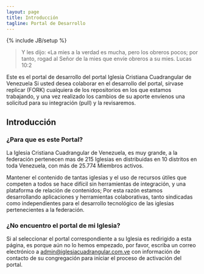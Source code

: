 ```yaml
---
layout: page
title: Introducción
tagline: Portal de Desarrollo
---
```

{% include JB/setup %}

> Y les dijo: «La mies a la verdad es mucha, pero los obreros pocos; por tanto, rogad al Señor de la mies que envíe obreros a su mies. Lucas 10:2

Este es el portal de desarrollo del portal Iglesia Cristiana Cuadrangular de Venezuela
Si usted desea colaborar en el desarrollo del portal, sírvase replicar (FORK) cualquiera de los repositorios en los que estamos trabajando, y una vez realizado los cambios de su aporte envíenos una solicitud para su integración (pull) y la revisaremos.

## Introducción

### ¿Para que es este Portal?

La Iglesia Cristiana Cuadrangular de Venezuela, es muy grande, a la federación pertenecen mas de 215 Iglesias en distribuidas en 10 distritos en toda Venezuela, con más de 25.774 Miembros activos.

Mantener el contenido de tantas iglesias y el uso de recursos útiles que competen a todos se hace difícil sin herramientas de integración, y una plataforma de relación de contenidos; Por esta razón estamos desarrollando aplicaciones y herramientas colaborativas, tanto sindicadas como independientes para el desarrollo tecnológico de las iglesias pertenecientes a la federación.

### ¿No encuentro el portal de mi Iglesia?

Si al seleccionar el portal correspondiente a su Iglesia es redirigido a esta página, es porque aún no lo hemos empezado, por favor, escriba un correo electrónico a admin@iglesiacuadrangular.com.ve con información de contacto de su congregación para iniciar el proceso de activación del portal.
